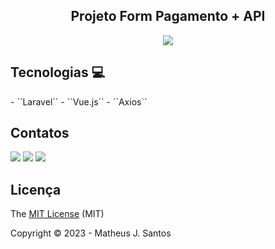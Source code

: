 <p align="center">
 <h2 align="center">Projeto Form Pagamento + API</h2>
</p>

<p align="center">
    <img loading="lazy" src="http://img.shields.io/static/v1?label=STATUS&message=EM%20DESENVOLVIMENTO&color=GREEN&style=for-the-badge"/>
</p>

## Tecnologias :computer: 
<div>
- ``Laravel``
- ``Vue.js``
- ``Axios``
</div>

## Contatos
<div>
<a href="https://instagram.com/matheusjhonathan" target="_blank"><img loading="lazy" src="https://img.shields.io/badge/-Instagram-%23E4405F?style=for-the-badge&logo=instagram&logoColor=white" target="_blank"></a>
<a href = "mailto:contato@matheusjhonathan445@gmail.com"><img loading="lazy" src="https://img.shields.io/badge/Gmail-D14836?style=for-the-badge&logo=gmail&logoColor=white" target="_blank"></a>
<a href="https://www.linkedin.com/in/matheus-jhonatan-santos" target="_blank"><img loading="lazy" src="https://img.shields.io/badge/-LinkedIn-%230077B5?style=for-the-badge&logo=linkedin&logoColor=white" target="_blank"></a>   
</div>

## Licença 

The [MIT License]() (MIT)

Copyright :copyright: 2023 - Matheus J. Santos